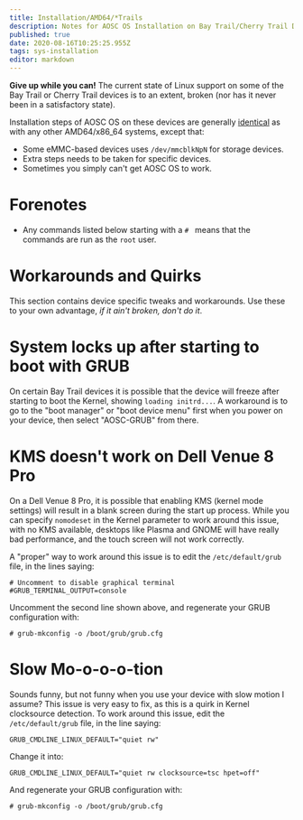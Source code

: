 ```yaml
---
title: Installation/AMD64/*Trails
description: Notes for AOSC OS Installation on Bay Trail/Cherry Trail Devices.
published: true
date: 2020-08-16T10:25:25.955Z
tags: sys-installation
editor: markdown
---
```


**Give up while you can!** The current state of Linux support on some of the Bay Trail or Cherry Trail devices is to an extent, broken (nor has it never been in a satisfactory state).

Installation steps of AOSC OS on these devices are generally [identical](/en/sys-installation-amd64) as with any other AMD64/x86_64 systems, except that:

- Some eMMC-based devices uses `/dev/mmcblkNpN` for storage devices.
- Extra steps needs to be taken for specific devices.
- Sometimes you simply can't get AOSC OS to work.

# Forenotes

- Any commands listed below starting with a `# ` means that the commands are run as the `root` user.

# Workarounds and Quirks

This section contains device specific tweaks and workarounds. Use these to your own advantage, *if it ain't broken, don't do it*.

# System locks up after starting to boot with GRUB

On certain Bay Trail devices it is possible that the device will freeze after starting to boot the Kernel, showing `loading initrd...`. A workaround is to go to the "boot manager" or "boot device menu" first when you power on your device, then select "AOSC-GRUB" from there.

# KMS doesn't work on Dell Venue 8 Pro

On a Dell Venue 8 Pro, it is possible that enabling KMS (kernel mode settings) will result in a blank screen during the start up process. While you can specify `nomodeset` in the Kernel parameter to work around this issue, with no KMS available, desktops like Plasma and GNOME will have really bad performance, and the touch screen will not work correctly.

A "proper" way to work around this issue is to edit the `/etc/default/grub` file, in the lines saying:

```
# Uncomment to disable graphical terminal
#GRUB_TERMINAL_OUTPUT=console
```

Uncomment the second line shown above, and regenerate your GRUB configuration with:

```
# grub-mkconfig -o /boot/grub/grub.cfg
```

# Slow Mo-o-o-o-tion

Sounds funny, but not funny when you use your device with slow motion I assume? This issue is very easy to fix, as this is a quirk in Kernel clocksource detection. To work around this issue, edit the `/etc/default/grub` file, in the line saying:

```
GRUB_CMDLINE_LINUX_DEFAULT="quiet rw"
```

Change it into:

```
GRUB_CMDLINE_LINUX_DEFAULT="quiet rw clocksource=tsc hpet=off"
```

And regenerate your GRUB configuration with:

```
# grub-mkconfig -o /boot/grub/grub.cfg
```
